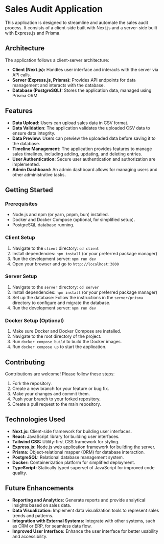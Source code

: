 # Sales Audit Application

This application is designed to streamline and automate the sales audit process. It consists of a client-side built with Next.js and a server-side built with Express.js and Prisma.

## Architecture

The application follows a client-server architecture:

- **Client (Next.js):** Handles user interface and interacts with the server via API calls.
- **Server (Express.js, Prisma):** Provides API endpoints for data management and interacts with the database.
- **Database (PostgreSQL):** Stores the application data, managed using Prisma ORM.

## Features

- **Data Upload:** Users can upload sales data in CSV format.
- **Data Validation:** The application validates the uploaded CSV data to ensure data integrity.
- **Data Preview:** Users can preview the uploaded data before saving it to the database.
- **Timeline Management:** The application provides features to manage sales timelines, including adding, updating, and deleting entries.
- **User Authentication:** Secure user authentication and authorization are implemented.
- **Admin Dashboard:** An admin dashboard allows for managing users and other administrative tasks.

## Getting Started

### Prerequisites

- Node.js and npm (or yarn, pnpm, bun) installed.
- Docker and Docker Compose (optional, for simplified setup).
- PostgreSQL database running.

### Client Setup

1. Navigate to the `client` directory: `cd client`
2. Install dependencies: `npm install` (or your preferred package manager)
3. Run the development server: `npm run dev`
4. Open your browser and go to `http://localhost:3000`

### Server Setup

1. Navigate to the `server` directory: `cd server`
2. Install dependencies: `npm install` (or your preferred package manager)
3. Set up the database: Follow the instructions in the `server/prisma` directory to configure and migrate the database.
4. Run the development server: `npm run dev`

### Docker Setup (Optional)

1. Make sure Docker and Docker Compose are installed.
2. Navigate to the root directory of the project.
3. Run `docker compose build` to build the Docker images.
4. Run `docker compose up` to start the application.

## Contributing

Contributions are welcome! Please follow these steps:

1. Fork the repository.
2. Create a new branch for your feature or bug fix.
3. Make your changes and commit them.
4. Push your branch to your forked repository.
5. Create a pull request to the main repository.


## Technologies Used

- **Next.js:** Client-side framework for building user interfaces.
- **React:** JavaScript library for building user interfaces.
- **Tailwind CSS:** Utility-first CSS framework for styling.
- **Express.js:** Node.js web application framework for building the server.
- **Prisma:** Object-relational mapper (ORM) for database interaction.
- **PostgreSQL:** Relational database management system.
- **Docker:** Containerization platform for simplified deployment.
- **TypeScript:** Statically typed superset of JavaScript for improved code quality.

## Future Enhancements

- **Reporting and Analytics:** Generate reports and provide analytical insights based on sales data.
- **Data Visualization:** Implement data visualization tools to represent sales trends and patterns.
- **Integration with External Systems:** Integrate with other systems, such as CRM or ERP, for seamless data flow.
- **Improved User Interface:** Enhance the user interface for better usability and accessibility.

